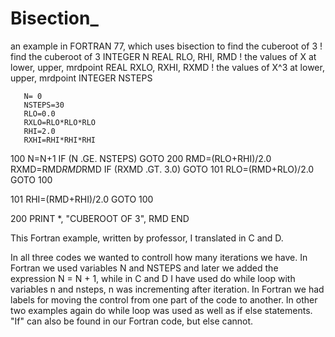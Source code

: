 # Bisection_
an example in FORTRAN 77, which uses bisection to find the cuberoot of 3
! find the cuberoot of 3
       INTEGER N
       REAL    RLO, RHI, RMD      ! the values of   X at lower, upper, mrdpoint
       REAL    RXLO, RXHI, RXMD   ! the values of X^3 at lower, upper, mrdpoint
       INTEGER NSTEPS

       N= 0
       NSTEPS=30
       RLO=0.0
       RXLO=RLO*RLO*RLO
       RHI=2.0
       RXHI=RHI*RHI*RHI

100    N=N+1
       IF (N .GE. NSTEPS) GOTO 200
       RMD=(RLO+RHI)/2.0
       RXMD=RMD*RMD*RMD
       IF (RXMD .GT. 3.0) GOTO 101
       RLO=(RMD+RLO)/2.0
       GOTO 100

101    RHI=(RMD+RHI)/2.0
       GOTO 100

200    PRINT *, "CUBEROOT OF 3", RMD
       END


This Fortran example, written by professor, I translated in C and D. 

In all three codes we wanted to controll how many iterations we have. In Fortran we used variables N and NSTEPS and later we added the expression N = N + 1, while in C and D I have used do while loop with variables n and nsteps, n was incrementing after iteration. In Fortran we had labels for moving the control from one part of the code to another. In other two examples again do while loop was used as well as if else statements. "If" can also be found in our Fortran code, but else cannot.
